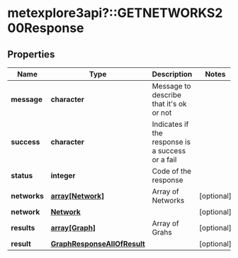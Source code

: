 # metexplore3api?::GETNETWORKS200Response


## Properties
Name | Type | Description | Notes
------------ | ------------- | ------------- | -------------
**message** | **character** | Message to describe that it&#39;s ok or not | 
**success** | **character** | Indicates if the response is a success or a fail | 
**status** | **integer** | Code of the response | 
**networks** | [**array[Network]**](Network.md) | Array of Networks | [optional] 
**network** | [**Network**](Network.md) |  | [optional] 
**results** | [**array[Graph]**](Graph.md) | Array of Grahs | [optional] 
**result** | [**GraphResponseAllOfResult**](GraphResponse_allOf_result.md) |  | [optional] 


